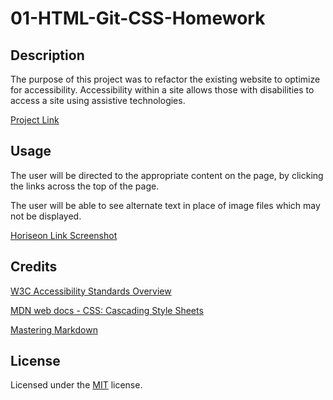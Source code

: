 # 01-HTML-Git-CSS-Homework

## Description

The purpose of this project was to refactor the existing website to optimize for accessibility. Accessibility within a site allows those with disabilities to access a site using assistive technologies.

[Project Link](https://ktatad.github.io/01-HTML-Git-CSS-Homework/)

## Usage

The user will be directed to the appropriate content on the page, by clicking the links across the top of the page.

The user will be able to see alternate text in place of image files which may not be displayed.

[Horiseon Link Screenshot](assets/images/screenshot.png)

## Credits

[W3C Accessibility Standards Overview](https://www.w3.org/WAI/standards-guidelines/)

[MDN web docs - CSS: Cascading Style Sheets](https://developer.mozilla.org/en-US/docs/Web/CSS)

[Mastering Markdown](https://guides.github.com/features/mastering-markdown/)

## License

Licensed under the [MIT](LICENSE.txt) license.